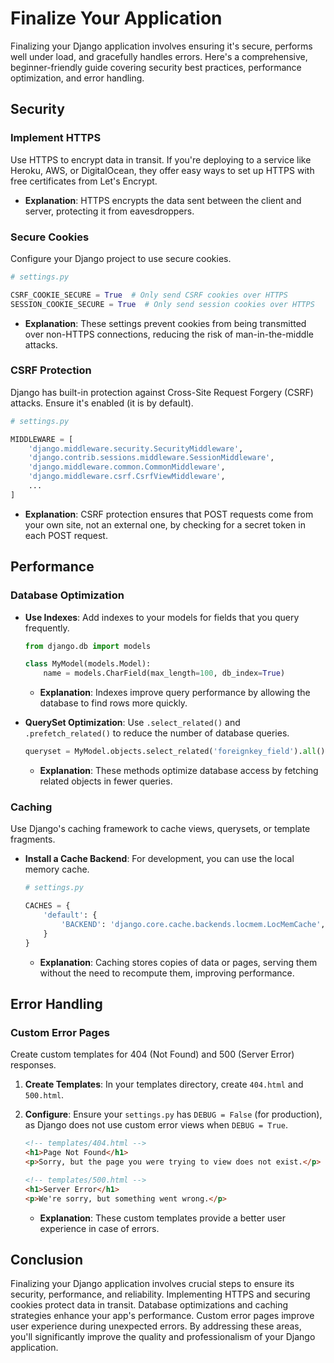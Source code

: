 # Finalize Your Application

Finalizing your Django application involves ensuring it's secure, performs well under load, and gracefully handles errors. Here's a comprehensive, beginner-friendly guide covering security best practices, performance optimization, and error handling.

## Security

### Implement HTTPS

Use HTTPS to encrypt data in transit. If you're deploying to a service like Heroku, AWS, or DigitalOcean, they offer easy ways to set up HTTPS with free certificates from Let's Encrypt.

- **Explanation**: HTTPS encrypts the data sent between the client and server, protecting it from eavesdroppers.

### Secure Cookies

Configure your Django project to use secure cookies.

```python
# settings.py

CSRF_COOKIE_SECURE = True  # Only send CSRF cookies over HTTPS
SESSION_COOKIE_SECURE = True  # Only send session cookies over HTTPS
```

- **Explanation**: These settings prevent cookies from being transmitted over non-HTTPS connections, reducing the risk of man-in-the-middle attacks.

### CSRF Protection

Django has built-in protection against Cross-Site Request Forgery (CSRF) attacks. Ensure it's enabled (it is by default).

```python
# settings.py

MIDDLEWARE = [
    'django.middleware.security.SecurityMiddleware',
    'django.contrib.sessions.middleware.SessionMiddleware',
    'django.middleware.common.CommonMiddleware',
    'django.middleware.csrf.CsrfViewMiddleware',
    ...
]
```

- **Explanation**: CSRF protection ensures that POST requests come from your own site, not an external one, by checking for a secret token in each POST request.

## Performance

### Database Optimization

- **Use Indexes**: Add indexes to your models for fields that you query frequently.

  ```python
  from django.db import models

  class MyModel(models.Model):
      name = models.CharField(max_length=100, db_index=True)
  ```

  - **Explanation**: Indexes improve query performance by allowing the database to find rows more quickly.

- **QuerySet Optimization**: Use `.select_related()` and `.prefetch_related()` to reduce the number of database queries.

  ```python
  queryset = MyModel.objects.select_related('foreignkey_field').all()
  ```

  - **Explanation**: These methods optimize database access by fetching related objects in fewer queries.

### Caching

Use Django's caching framework to cache views, querysets, or template fragments.

- **Install a Cache Backend**: For development, you can use the local memory cache.

  ```python
  # settings.py

  CACHES = {
      'default': {
          'BACKEND': 'django.core.cache.backends.locmem.LocMemCache',
      }
  }
  ```

  - **Explanation**: Caching stores copies of data or pages, serving them without the need to recompute them, improving performance.

## Error Handling

### Custom Error Pages

Create custom templates for 404 (Not Found) and 500 (Server Error) responses.

1. **Create Templates**: In your templates directory, create `404.html` and `500.html`.

2. **Configure**: Ensure your `settings.py` has `DEBUG = False` (for production), as Django does not use custom error views when `DEBUG = True`.

   ```html
   <!-- templates/404.html -->
   <h1>Page Not Found</h1>
   <p>Sorry, but the page you were trying to view does not exist.</p>
   ```

   ```html
   <!-- templates/500.html -->
   <h1>Server Error</h1>
   <p>We're sorry, but something went wrong.</p>
   ```

   - **Explanation**: These custom templates provide a better user experience in case of errors.

## Conclusion

Finalizing your Django application involves crucial steps to ensure its security, performance, and reliability. Implementing HTTPS and securing cookies protect data in transit. Database optimizations and caching strategies enhance your app's performance. Custom error pages improve user experience during unexpected errors. By addressing these areas, you'll significantly improve the quality and professionalism of your Django application.

